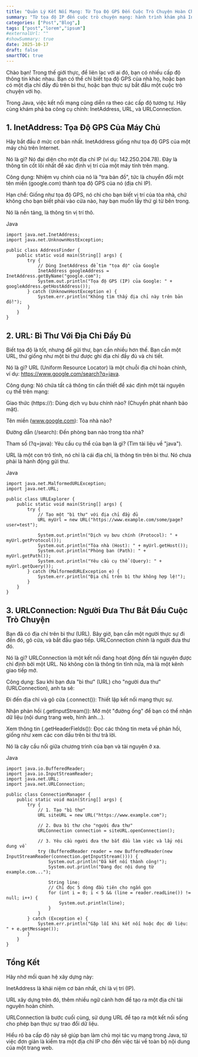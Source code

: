 ```yaml
---
title: "Quản Lý Kết Nối Mạng: Từ Tọa Độ GPS Đến Cuộc Trò Chuyện Hoàn Chỉnh"
summary: "Từ tọa độ IP đến cuộc trò chuyện mạng: hành trình khám phá InetAddress, URL và URLConnection trong Java."
categories: ["Post","Blog",]
tags: ["post","lorem","ipsum"]
#externalUrl: ""
#showSummary: true
date: 2025-10-17
draft: false
smartTOC: true
---
```

Chào bạn! Trong thế giới thực, để liên lạc với ai đó, bạn có nhiều cấp độ thông tin khác nhau. Bạn có thể chỉ biết tọa độ GPS của nhà họ, hoặc bạn có một địa chỉ đầy đủ trên bì thư, hoặc bạn thực sự bắt đầu một cuộc trò chuyện với họ.

Trong Java, việc kết nối mạng cũng diễn ra theo các cấp độ tương tự. Hãy cùng khám phá ba công cụ chính: InetAddress, URL, và URLConnection.

## 1. InetAddress: Tọa Độ GPS Của Máy Chủ
Hãy bắt đầu ở mức cơ bản nhất. InetAddress giống như tọa độ GPS của một máy chủ trên Internet.

Nó là gì? Nó đại diện cho một địa chỉ IP (ví dụ: 142.250.204.78). Đây là thông tin cốt lõi nhất để xác định vị trí của một máy tính trên mạng.

Công dụng: Nhiệm vụ chính của nó là "tra bản đồ", tức là chuyển đổi một tên miền (google.com) thành tọa độ GPS của nó (địa chỉ IP).

Hạn chế: Giống như tọa độ GPS, nó chỉ cho bạn biết vị trí của tòa nhà, chứ không cho bạn biết phải vào cửa nào, hay bạn muốn lấy thứ gì từ bên trong.

Nó là nền tảng, là thông tin vị trí thô.

Java
```
import java.net.InetAddress;
import java.net.UnknownHostException;

public class AddressFinder {
    public static void main(String[] args) {
        try {
            // Dùng InetAddress để tìm "tọa độ" của Google
            InetAddress googleAddress = InetAddress.getByName("google.com");
            System.out.println("Tọa độ GPS (IP) của Google: " + googleAddress.getHostAddress());
        } catch (UnknownHostException e) {
            System.err.println("Không tìm thấy địa chỉ này trên bản đồ!");
        }
    }
}
```
## 2. URL: Bì Thư Với Địa Chỉ Đầy Đủ
Biết tọa độ là tốt, nhưng để gửi thư, bạn cần nhiều hơn thế. Bạn cần một URL, thứ giống như một bì thư được ghi địa chỉ đầy đủ và chi tiết.

Nó là gì? URL (Uniform Resource Locator) là một chuỗi địa chỉ hoàn chỉnh, ví dụ: https://www.google.com/search?q=java.

Công dụng: Nó chứa tất cả thông tin cần thiết để xác định một tài nguyên cụ thể trên mạng:

Giao thức (https://): Dùng dịch vụ bưu chính nào? (Chuyển phát nhanh bảo mật).

Tên miền (www.google.com): Tòa nhà nào?

Đường dẫn (/search): Đến phòng ban nào trong tòa nhà?

Tham số (?q=java): Yêu cầu cụ thể của bạn là gì? (Tìm tài liệu về "java").

URL là một con trỏ tĩnh, nó chỉ là cái địa chỉ, là thông tin trên bì thư. Nó chưa phải là hành động gửi thư.

Java
```
import java.net.MalformedURLException;
import java.net.URL;

public class URLExplorer {
    public static void main(String[] args) {
        try {
            // Tạo một "bì thư" với địa chỉ đầy đủ
            URL myUrl = new URL("https://www.example.com/some/page?user=test");
            
            System.out.println("Dịch vụ bưu chính (Protocol): " + myUrl.getProtocol());
            System.out.println("Tòa nhà (Host): " + myUrl.getHost());
            System.out.println("Phòng ban (Path): " + myUrl.getPath());
            System.out.println("Yêu cầu cụ thể (Query): " + myUrl.getQuery());
        } catch (MalformedURLException e) {
            System.err.println("Địa chỉ trên bì thư không hợp lệ!");
        }
    }
}
```
## 3. URLConnection: Người Đưa Thư Bắt Đầu Cuộc Trò Chuyện
Bạn đã có địa chỉ trên bì thư (URL). Bây giờ, bạn cần một người thực sự đi đến đó, gõ cửa, và bắt đầu giao tiếp. URLConnection chính là người đưa thư đó.

Nó là gì? URLConnection là một kết nối đang hoạt động đến tài nguyên được chỉ định bởi một URL. Nó không còn là thông tin tĩnh nữa, mà là một kênh giao tiếp mở.

Công dụng: Sau khi bạn đưa "bì thư" (URL) cho "người đưa thư" (URLConnection), anh ta sẽ:

Đi đến địa chỉ và gõ cửa (.connect()): Thiết lập kết nối mạng thực sự.

Nhận phản hồi (.getInputStream()): Mở một "đường ống" để bạn có thể nhận dữ liệu (nội dung trang web, hình ảnh...).

Xem thông tin (.getHeaderFields()): Đọc các thông tin meta về phản hồi, giống như xem các con dấu trên bì thư trả lời.

Nó là cây cầu nối giữa chương trình của bạn và tài nguyên ở xa.

Java
```
import java.io.BufferedReader;
import java.io.InputStreamReader;
import java.net.URL;
import java.net.URLConnection;

public class ConnectionManager {
    public static void main(String[] args) {
        try {
            // 1. Tạo "bì thư"
            URL siteURL = new URL("https://www.example.com");
            
            // 2. Đưa bì thư cho "người đưa thư"
            URLConnection connection = siteURL.openConnection();
            
            // 3. Yêu cầu người đưa thư bắt đầu làm việc và lấy nội dung về
            try (BufferedReader reader = new BufferedReader(new InputStreamReader(connection.getInputStream()))) {
                System.out.println("Đã kết nối thành công!");
                System.out.println("Đang đọc nội dung từ example.com...");
                
                String line;
                // Chỉ đọc 5 dòng đầu tiên cho ngắn gọn
                for (int i = 0; i < 5 && (line = reader.readLine()) != null; i++) {
                    System.out.println(line);
                }
            }
        } catch (Exception e) {
            System.err.println("Gặp lỗi khi kết nối hoặc đọc dữ liệu: " + e.getMessage());
        }
    }
}
```
## Tổng Kết
Hãy nhớ mối quan hệ xây dựng này:

InetAddress là khái niệm cơ bản nhất, chỉ là vị trí (IP).

URL xây dựng trên đó, thêm nhiều ngữ cảnh hơn để tạo ra một địa chỉ tài nguyên hoàn chỉnh.

URLConnection là bước cuối cùng, sử dụng URL để tạo ra một kết nối sống cho phép bạn thực sự trao đổi dữ liệu.

Hiểu rõ ba cấp độ này sẽ giúp bạn làm chủ mọi tác vụ mạng trong Java, từ việc đơn giản là kiểm tra một địa chỉ IP cho đến việc tải về toàn bộ nội dung của một trang web.